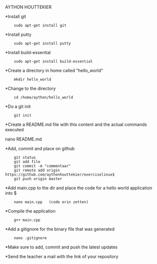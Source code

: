 AYTHON HOUTTEKIER


*Install git

        sudo apt-get install git

*Install putty

        sudo apt-get install putty

*Install build-essential

        sudo apt-get install build-essential

*Create a directory in home called "hello_world"

        mkdir hello_world



*Change to the directory

        cd /home/aython/hello_world

*Do a git init

        git init

*Create a README.md file with this content and the actual commands executed


   nano README.md

*Add, commit and place on github

        git status
        git add file
        git commit -m "commentaar"
        git remote add origin https://github.com/aythonhouttekier/exerciselinux$
        git push origin master

*Add main.cpp to the dir and place the code for a hello world application into $

        nano main.cpp   (code erin zetten)

*Compile the application

        g++ main.cpp


*Add a gitignore for the binary file that was generated

        nano .gitignore

*Make sure to add, commit and push the latest updates

*Send the teacher a mail with the link of your repository
